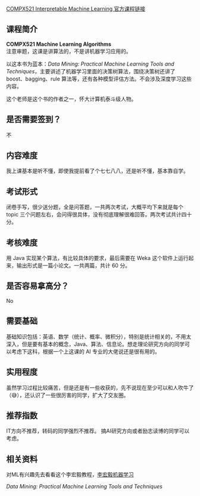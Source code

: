 [COMPX521 Interpretable Machine Learning 官方课程链接](https://www.waikato.ac.nz/study/papers/compx521/2025/)

## 课程简介

**COMPX521 Machine Learning Algorithms**  
注意审题，这课是讲算法的，不是讲机器学习应用的。

以这本书为蓝本：_Data Mining: Practical Machine Learning Tools and Techniques_，主要讲述了机器学习里面的决策树算法，围绕决策树还讲了 boost、bagging、rule 算法等，还有各种模型评估方法。不会涉及深度学习这些内容。

这个老师是这个书的作者之一，怀大计算机泰斗级人物。
## 是否需要签到？

不

## 内容难度

我上课基本是听不懂，即使我提前看了个七七八八，还是听不懂，基本靠自学。

## 考试形式

闭卷手写，很少送分题，全是问答题，一共两次考试，大概平均下来就是每个 topic 三个问题左右，会问得很具体，没有彻底理解很难回答。两次考试共计四十分。

## 考核难度

用 Java 实现某个算法，有比较具体的要求，最后需要在 Weka 这个软件上运行起来，输出形式是一篇小论文。一共两篇，共计 60 分。

## 是否容易拿高分？
No


## 需要基础

基础知识包括：英语、数学（统计、概率、微积分），特别是统计相关的，不用太深入，但是要有基本的概念，Java、算法、信息论。想走理论研究方向的同学可以考虑下这科，根据一个上这课的 AI 专业的大佬说还是很有用的。

## 实用程度

虽然学习过程比较痛苦，但是还是有一些收获的，先不说现在至少可以和人吹牛了（😅），还认识了一些很厉害的同学，扩大了交友圈。

## 推荐指数

IT方向不推荐，转码的同学强烈不推荐。
搞AI研究方向或者励志读博的同学可以考虑。

## 相关资料
对ML有兴趣先去看看这个李宏毅教程，[李宏毅机器学习](https://www.youtube.com/@HungyiLeeNTU)

_Data Mining: Practical Machine Learning Tools and Techniques_  